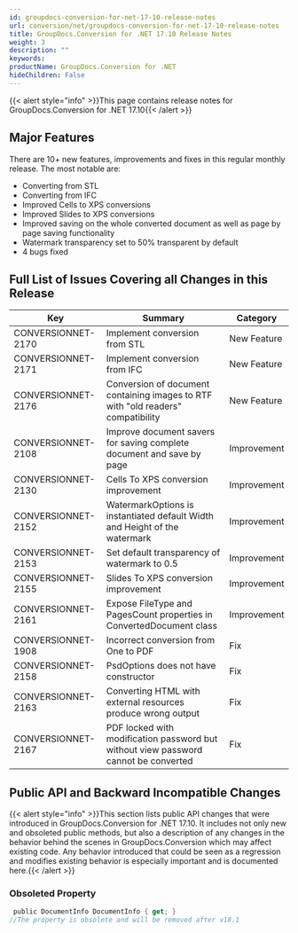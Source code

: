 ```yaml
---
id: groupdocs-conversion-for-net-17-10-release-notes
url: conversion/net/groupdocs-conversion-for-net-17-10-release-notes
title: GroupDocs.Conversion for .NET 17.10 Release Notes
weight: 3
description: ""
keywords: 
productName: GroupDocs.Conversion for .NET
hideChildren: False
---
```

{{< alert style="info" >}}This page contains release notes for GroupDocs.Conversion for .NET 17.10{{< /alert >}}

## Major Features

There are 10+ new features, improvements and fixes in this regular monthly release. The most notable are:

*   Converting from STL
*   Converting from IFC
*   Improved Cells to XPS conversions
*   Improved Slides to XPS conversions
*   Improved saving on the whole converted document as well as page by page saving functionality
*   Watermark transparency set to 50% transparent by default
*   4 bugs fixed  
      
    

## Full List of Issues Covering all Changes in this Release

| Key | Summary | Category |
| --- | --- | --- |
| CONVERSIONNET-2170 | Implement conversion from STL | New Feature |
| CONVERSIONNET-2171 | Implement conversion from IFC | New Feature |
| CONVERSIONNET-2176 | Conversion of document containing images to RTF with "old readers" compatibility | New Feature |
| CONVERSIONNET-2108 | Improve document savers for saving complete document and save by page | Improvement |
| CONVERSIONNET-2130 | Cells To XPS conversion improvement | Improvement |
| CONVERSIONNET-2152 | WatermarkOptions is instantiated default Width and Height of the watermark | Improvement |
| CONVERSIONNET-2153 | Set default transparency of watermark to 0.5 | Improvement |
| CONVERSIONNET-2155 | Slides To XPS conversion improvement | Improvement |
| CONVERSIONNET-2161 | Expose FileType and PagesCount properties in ConvertedDocument class | Improvement |
| CONVERSIONNET-1908 | Incorrect conversion from One to PDF | Fix |
| CONVERSIONNET-2158 | PsdOptions does not have constructor | Fix |
| CONVERSIONNET-2163 | Converting HTML with external resources produce wrong output | Fix |
| CONVERSIONNET-2167 | PDF locked with modification password but without view password cannot be converted | Fix |

## Public API and Backward Incompatible Changes

{{< alert style="info" >}}This section lists public API changes that were introduced in GroupDocs.Conversion for .NET 17.10. It includes not only new and obsoleted public methods, but also a description of any changes in the behavior behind the scenes in GroupDocs.Conversion which may affect existing code. Any behavior introduced that could be seen as a regression and modifies existing behavior is especially important and is documented here.{{< /alert >}}

### Obsoleted Property

```csharp
 public DocumentInfo DocumentInfo { get; }
//The property is obsolete and will be removed after v18.1
```
